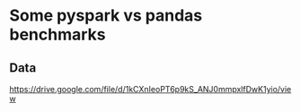 # Some pyspark vs pandas benchmarks
## Data
https://drive.google.com/file/d/1kCXnIeoPT6p9kS_ANJ0mmpxlfDwK1yio/view

